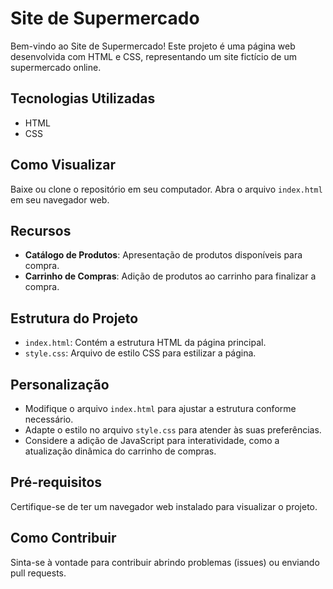 # Site de Supermercado

Bem-vindo ao Site de Supermercado! Este projeto é uma página web desenvolvida com HTML e CSS, representando um site fictício de um supermercado online.

## Tecnologias Utilizadas

- HTML
- CSS

## Como Visualizar

Baixe ou clone o repositório em seu computador.
Abra o arquivo `index.html` em seu navegador web.

## Recursos

- **Catálogo de Produtos**: Apresentação de produtos disponíveis para compra.
- **Carrinho de Compras**: Adição de produtos ao carrinho para finalizar a compra.

## Estrutura do Projeto

- `index.html`: Contém a estrutura HTML da página principal.
- `style.css`: Arquivo de estilo CSS para estilizar a página.

## Personalização

- Modifique o arquivo `index.html` para ajustar a estrutura conforme necessário.
- Adapte o estilo no arquivo `style.css` para atender às suas preferências.
- Considere a adição de JavaScript para interatividade, como a atualização dinâmica do carrinho de compras.

## Pré-requisitos

Certifique-se de ter um navegador web instalado para visualizar o projeto.

## Como Contribuir

Sinta-se à vontade para contribuir abrindo problemas (issues) ou enviando pull requests.
